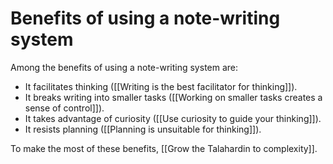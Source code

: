 # Benefits of using a note-writing system

Among the benefits of using a note-writing system are:

- It facilitates thinking ([[Writing is the best facilitator for thinking]]).
- It breaks writing into smaller tasks ([[Working on smaller tasks creates a sense of control]]).
- It takes advantage of curiosity ([[Use curiosity to guide your thinking]]).
- It resists planning ([[Planning is unsuitable for thinking]]).

To make the most of these benefits, [[Grow the Talahardin to complexity]].

